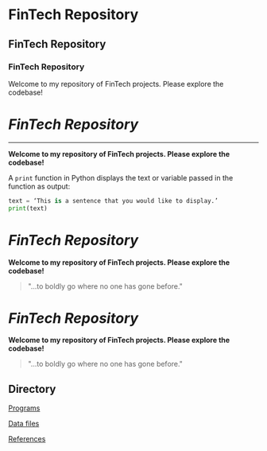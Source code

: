 # FinTech Repository

## FinTech Repository

### FinTech Repository

Welcome to my repository of FinTech projects. Please explore the codebase!

# *FinTech Repository*
---
**Welcome to my repository of FinTech projects. Please explore the codebase!**

A `print` function in Python displays the text or variable passed in the function as output:

```python
text = ‘This is a sentence that you would like to display.’
print(text)
```

# *FinTech Repository*

**Welcome to my repository of FinTech projects. Please explore the codebase!**

> "...to boldly go where no one has gone before."

# *FinTech Repository*

**Welcome to my repository of FinTech projects. Please explore the codebase!**

> "...to boldly go where no one has gone before."

## Directory

[Programs](code)

[Data files](data)

[References](references)